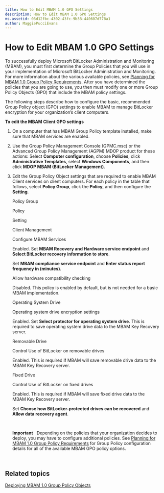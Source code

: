 ```yaml
---
title: How to Edit MBAM 1.0 GPO Settings
description: How to Edit MBAM 1.0 GPO Settings
ms.assetid: 03d12fbc-4302-43fc-9b38-440607d778a1
author: MaggiePucciEvans
---
```


# How to Edit MBAM 1.0 GPO Settings


To successfully deploy Microsoft BitLocker Administration and Monitoring (MBAM), you must first determine the Group Policies that you will use in your implementation of Microsoft BitLocker Administration and Monitoring. For more information about the various available policies, see [Planning for MBAM 1.0 Group Policy Requirements](planning-for-mbam-10-group-policy-requirements.md). After you have determined the policies that you are going to use, you then must modify one or more Group Policy Objects (GPO) that include the MBAM policy settings.

The following steps describe how to configure the basic, recommended Group Policy object (GPO) settings to enable MBAM to manage BitLocker encryption for your organization’s client computers.

**To edit the MBAM Client GPO settings**

1.  On a computer that has MBAM Group Policy template installed, make sure that MBAM services are enabled.

2.  Use the Group Policy Management Console (GPMC.msc) or the Advanced Group Policy Management (AGPM) MDOP product for these actions: Select **Computer configuration**, choose **Policies**, click **Administrative Templates**, select **Windows Components**, and then click **MDOP MBAM (BitLocker Management)**.

3.  Edit the Group Policy Object settings that are required to enable MBAM Client services on client computers. For each policy in the table that follows, select **Policy Group**, click the **Policy**, and then configure the **Setting**.

    Policy Group

    Policy

    Setting

    Client Management

    Configure MBAM Services

    Enabled. Set **MBAM Recovery and Hardware service endpoint** and **Select BitLocker recovery information to store**.

    Set **MBAM compliance service endpoint** and **Enter status report frequency in (minutes)**.

    Allow hardware compatibility checking

    Disabled. This policy is enabled by default, but is not needed for a basic MBAM implementation.

    Operating System Drive

    Operating system drive encryption settings

    Enabled. Set **Select protector for operating system drive**. This is required to save operating system drive data to the MBAM Key Recovery server.

    Removable Drive

    Control Use of BitLocker on removable drives

    Enabled. This is required if MBAM will save removable drive data to the MBAM Key Recovery server.

    Fixed Drive

    Control Use of BitLocker on fixed drives

    Enabled. This is required if MBAM will save fixed drive data to the MBAM Key Recovery server.

    Set **Choose how BitLocker-protected drives can be recovered** and **Allow data recovery agent**.

     

    **Important**  
    Depending on the policies that your organization decides to deploy, you may have to configure additional policies. See [Planning for MBAM 1.0 Group Policy Requirements](planning-for-mbam-10-group-policy-requirements.md) for Group Policy configuration details for all of the available MBAM GPO policy options.

     

## Related topics


[Deploying MBAM 1.0 Group Policy Objects](deploying-mbam-10-group-policy-objects.md)

 

 





